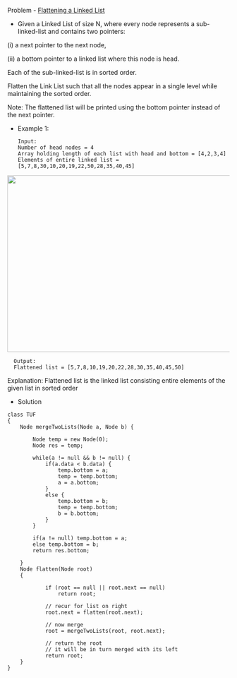 Problem  - [Flattening a Linked List](https://practice.geeksforgeeks.org/problems/flattening-a-linked-list/1)

- Given a Linked List of size N, where every node represents a sub-linked-list and contains two pointers:

(i) a next pointer to the next node,

(ii) a bottom pointer to a linked list where this node is head.

Each of the sub-linked-list is in sorted order.

Flatten the Link List such that all the nodes appear in a single level while maintaining the sorted order. 

Note: The flattened list will be printed using the bottom pointer instead of the next pointer.

- Example 1:

      Input:
      Number of head nodes = 4
      Array holding length of each list with head and bottom = [4,2,3,4]
      Elements of entire linked list = [5,7,8,30,10,20,19,22,50,28,35,40,45]

<img src = "https://user-images.githubusercontent.com/101946115/208021761-5fa6ede8-d7e2-4094-8abd-738b30a0c51a.png" height = 400 width = 700 />

      Output:
      Flattened list = [5,7,8,10,19,20,22,28,30,35,40,45,50]
      
Explanation:
 Flattened list is the linked list consisting entire elements of the given list in sorted order
 
 - Solution

```
class TUF
{
    Node mergeTwoLists(Node a, Node b) {
        
        Node temp = new Node(0);
        Node res = temp; 
        
        while(a != null && b != null) {
            if(a.data < b.data) {
                temp.bottom = a; 
                temp = temp.bottom; 
                a = a.bottom; 
            }
            else {
                temp.bottom = b;
                temp = temp.bottom; 
                b = b.bottom; 
            }
        }
        
        if(a != null) temp.bottom = a; 
        else temp.bottom = b;
        return res.bottom; 
    
    }
    Node flatten(Node root)
    {
       
            if (root == null || root.next == null) 
                return root; 
      
            // recur for list on right 
            root.next = flatten(root.next); 
      
            // now merge 
            root = mergeTwoLists(root, root.next); 
      
            // return the root 
            // it will be in turn merged with its left 
            return root; 
    }
}
```
